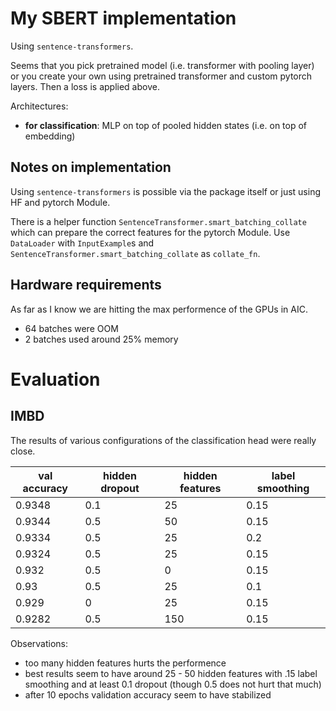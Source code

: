 
# My SBERT implementation

Using `sentence-transformers`.

Seems that you pick pretrained model (i.e. transformer with pooling layer) or you
create your own using pretrained transformer and custom pytorch layers. Then a
loss is applied above.

Architectures:
- **for classification**: MLP on top of pooled hidden states (i.e. on top of
  embedding)

## Notes on implementation

Using `sentence-transformers` is possible via the package itself or just using
HF and pytorch Module.

There is a helper function `SentenceTransformer.smart_batching_collate` which
can prepare the correct features for the pytorch Module. Use `DataLoader` with
`InputExample`s and `SentenceTransformer.smart_batching_collate` as
`collate_fn`.


## Hardware requirements

As far as I know we are hitting the max performence of the GPUs in AIC.

- 64 batches were OOM
- 2 batches used around 25% memory

# Evaluation

## IMBD

The results of various configurations of the classification head were really
close.

| val accuracy | hidden dropout | hidden features | label smoothing |
| ------------ | -------------- | --------------- | --------------- |
| 0.9348       | 0.1            | 25              | 0.15            |
| 0.9344       | 0.5            | 50              | 0.15            |
| 0.9334       | 0.5            | 25              | 0.2             |
| 0.9324       | 0.5            | 25              | 0.15            |
| 0.932        | 0.5            | 0               | 0.15            |
| 0.93         | 0.5            | 25              | 0.1             |
| 0.929        | 0              | 25              | 0.15            |
| 0.9282       | 0.5            | 150             | 0.15            |

Observations:
- too many hidden features hurts the performence
- best results seem to have around 25 - 50 hidden features with .15 label
  smoothing and at least 0.1 dropout (though 0.5 does not hurt that much)
- after 10 epochs validation accuracy seem to have stabilized
